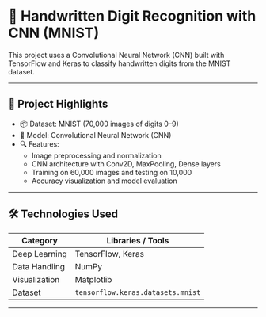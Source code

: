 # 🔢 Handwritten Digit Recognition with CNN (MNIST)

This project uses a Convolutional Neural Network (CNN) built with TensorFlow and Keras to classify handwritten digits from the MNIST dataset.

---

## 📌 Project Highlights

- 📦 Dataset: MNIST (70,000 images of digits 0–9)
- 🧠 Model: Convolutional Neural Network (CNN)
- 🔍 Features:
  - Image preprocessing and normalization
  - CNN architecture with Conv2D, MaxPooling, Dense layers
  - Training on 60,000 images and testing on 10,000
  - Accuracy visualization and model evaluation

---

## 🛠️ Technologies Used

| Category              | Libraries / Tools |
|-----------------------|-------------------|
| Deep Learning         | TensorFlow, Keras |
| Data Handling         | NumPy             |
| Visualization         | Matplotlib        |
| Dataset               | `tensorflow.keras.datasets.mnist` |

---


